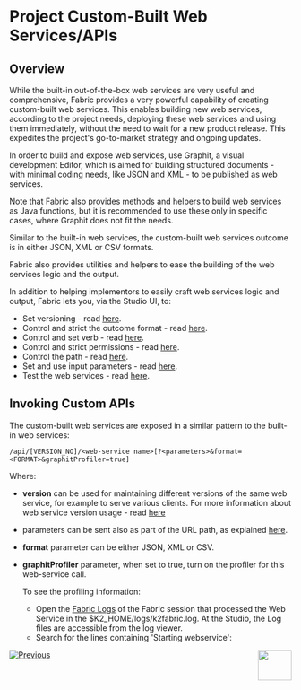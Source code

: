 # Project Custom-Built Web Services/APIs

## Overview

While the built-in out-of-the-box web services are very useful and comprehensive, Fabric provides a very powerful capability of creating custom-built web services. This enables building new web services, according to the project needs, deploying these web services and using them immediately, without the need to wait for a new product release. This expedites the project's go-to-market strategy and ongoing updates.

In order to build and expose web services, use Graphit, a visual development Editor, which is aimed for building structured documents - with minimal coding needs, like JSON and XML - to be published as web services.

Note that Fabric also provides methods and helpers to build web services as Java functions, but it is recommended to use these only in specific cases, where Graphit does not fit the needs.

Similar to the built-in web services, the custom-built web services outcome is in either JSON, XML or CSV formats. 

Fabric also provides utilities and helpers to ease the building of the web services logic and the output. 

In addition to helping implementors to easily craft web services logic and output, Fabric lets you, via the Studio UI, to:

* Set versioning - read [here](09_custom_ws_properties.md). 
* Control and strict the outcome format - read [here](09_custom_ws_properties.md).
* Control and set verb - read [here](09_custom_ws_properties.md). 
* Control and strict permissions - read [here](09_custom_ws_properties.md).
* Control the path - read [here](09_custom_ws_properties.md).
* Set and use input parameters - read [here](08_custom_ws_input_parameters.md).
* Test the web services - read [here](11_swagger.md). 



## Invoking Custom APIs

The custom-built web services are exposed in a similar pattern to the built-in web services:

`/api/[VERSION_NO]/<web-service name>[?<parameters>&format=<FORMAT>&graphitProfiler=true]`

Where:

* **version** can be used for maintaining different versions of the same web service, for example to serve various clients. For more information about web service version usage - read [here](09_custom_ws_properties.md)

* parameters can be sent also as part of the URL path, as explained [here](08_custom_ws_input_parameters.md).

* **format** parameter can be either JSON, XML or CSV.

* **graphitProfiler** parameter, when set to true, turn on the profiler for this web-service call. 

  To see the profiling information:

  * Open the [Fabric Logs](/articles/21_Fabric_troubleshooting/02_Fabric_troubleshooting_log_files.md#log-files) of the Fabric session that processed the Web Service in the $K2_HOME/logs/k2fabric.log. At the Studio, the Log files are accessible from the log viewer.
  * Search for the lines containing 'Starting webservice':





[![Previous](/articles/images/Previous.png)](/articles/15_web_services_and_graphit/04_built_in_fabric_ws.md)[<img align="right" width="60" height="54" src="/articles/images/Next.png">](/articles/15_web_services_and_graphit/06_custom_ws_create_graphit_ws.md)



